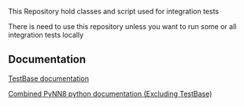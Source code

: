 
This Repository hold classes and script used for integration tests

There is need to use this repository unless you want to run some or all integration tests locally

Documentation
-------------
[TestBase documentation](https://spinnakertestbase.readthedocs.io/)

[Combined PyNN8 python documentation (Excluding TestBase)](http://spinnakermanchester.readthedocs.io/en/7.0.0-a6)

